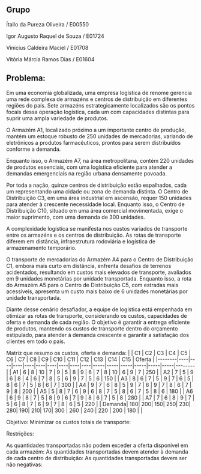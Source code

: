 ## Grupo

 Ítallo da Pureza Oliveira / E00550

 Igor Augusto Raquel de Souza / E01724
 
 Vinicius Caldeira Maciel / E01708
 
 Vitória Márcia Ramos Dias / E01604

## Problema:

Em uma economia globalizada, uma empresa logística de renome gerencia uma rede complexa de armazéns e centros de distribuição em diferentes regiões do país. Sete armazéns estrategicamente localizados são os pontos focais dessa operação logística, cada um com capacidades distintas para suprir uma ampla variedade de produtos.

O Armazém A1, localizado próximo a um importante centro de produção, mantém um estoque robusto de 250 unidades de mercadorias, variando de eletrônicos a produtos farmacêuticos, prontos para serem distribuídos conforme a demanda.

Enquanto isso, o Armazém A7, na área metropolitana, contém 220 unidades de produtos essenciais, com uma logística eficiente para atender a demandas emergenciais na região urbana densamente povoada.

Por toda a nação, quinze centros de distribuição estão espalhados, cada um representando uma cidade ou zona de demanda distinta. O Centro de Distribuição C3, em uma área industrial em ascensão, requer 150 unidades para atender à crescente necessidade local. Enquanto isso, o Centro de Distribuição C10, situado em uma área comercial movimentada, exige o maior suprimento, com uma demanda de 300 unidades.

A complexidade logística se manifesta nos custos variados de transporte entre os armazéns e os centros de distribuição. As rotas de transporte diferem em distância, infraestrutura rodoviária e logística de armazenamento temporário.

O transporte de mercadorias do Armazém A4 para o Centro de Distribuição C1, embora mais curto em distância, enfrenta desafios de terrenos acidentados, resultando em custos mais elevados de transporte, avaliados em 9 unidades monetárias por unidade transportada. Enquanto isso, a rota do Armazém A5 para o Centro de Distribuição C5, com estradas mais acessíveis, apresenta um custo mais baixo de 6 unidades monetárias por unidade transportada.

Diante desse cenário desafiador, a equipe de logística está empenhada em otimizar as rotas de transporte, considerando os custos, capacidades de oferta e demanda de cada região. O objetivo é garantir a entrega eficiente de produtos, mantendo os custos de transporte dentro do orçamento estipulado, para atender à demanda crescente e garantir a satisfação dos clientes em todo o país.

Matriz que resumo os custos, oferta e demanda:
|        | C1 | C2 | C3 | C4 | C5 | C6 | C7 | C8 | C9 | C10 | C11 | C12 | C13 | C14 | C15 | Oferta |
|--------|----|----|----|----|----|----|----|----|----|-----|-----|-----|-----|-----|-----|--------|
| A1     | 6  | 8  | 10 | 7  | 9  | 5  | 8  | 9  | 6  | 7   | 8   | 10  | 6   | 9   | 7   | 250    |
| A2     | 7  | 5  | 9  | 6  | 8  | 4  | 6  | 7  | 8  | 5   | 6   | 9   | 7   | 5   | 6   | 150    |
| A3     | 8  | 6  | 7  | 5  | 9  | 7  | 6  | 5  | 8  | 6   | 7   | 5   | 8   | 6   | 7   | 300    |
| A4     | 9  | 7  | 6  | 8  | 5  | 9  | 7  | 6  | 9  | 7   | 8   | 6   | 7   | 9   | 8   | 200    |
| A5     | 5  | 8  | 7  | 6  | 9  | 6  | 8  | 7  | 5  | 8   | 6   | 7   | 5   | 8   | 6   | 180    |
| A6     | 6  | 9  | 8  | 7  | 5  | 8  | 9  | 6  | 7  | 9   | 8   | 6   | 7   | 5   | 8   | 280    |
| A7     | 7  | 6  | 8  | 9  | 7  | 5  | 6  | 8  | 7  | 6   | 9   | 7   | 8   | 6   | 5   | 220    |
| Demanda| 180| 200| 150| 250| 230| 280| 190| 210| 170| 300 | 260 | 240 | 220 | 200 | 180 |        |



Objetivo:
Minimizar os custos totais de transporte:

Restrições:

As quantidades transportadas não podem exceder a oferta disponível em cada armazém:
As quantidades transportadas devem atender à demanda de cada centro de distribuição:
As quantidades transportadas devem ser não negativas:

